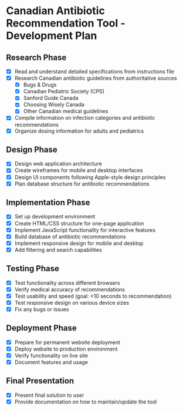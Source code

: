 # Canadian Antibiotic Recommendation Tool - Development Plan

## Research Phase
- [x] Read and understand detailed specifications from instructions file
- [x] Research Canadian antibiotic guidelines from authoritative sources
  - [x] Bugs & Drugs
  - [x] Canadian Pediatric Society (CPS)
  - [x] Sanford Guide Canada
  - [x] Choosing Wisely Canada
  - [x] Other Canadian medical guidelines
- [x] Compile information on infection categories and antibiotic recommendations
- [x] Organize dosing information for adults and pediatrics

## Design Phase
- [x] Design web application architecture
- [x] Create wireframes for mobile and desktop interfaces
- [x] Design UI components following Apple-style design principles
- [x] Plan database structure for antibiotic recommendations

## Implementation Phase
- [x] Set up development environment
- [x] Create HTML/CSS structure for one-page application
- [x] Implement JavaScript functionality for interactive features
- [x] Build database of antibiotic recommendations
- [x] Implement responsive design for mobile and desktop
- [x] Add filtering and search capabilities

## Testing Phase
- [x] Test functionality across different browsers
- [x] Verify medical accuracy of recommendations
- [x] Test usability and speed (goal: <10 seconds to recommendation)
- [x] Test responsive design on various device sizes
- [x] Fix any bugs or issues

## Deployment Phase
- [x] Prepare for permanent website deployment
- [x] Deploy website to production environment
- [x] Verify functionality on live site
- [x] Document features and usage

## Final Presentation
- [x] Present final solution to user
- [x] Provide documentation on how to maintain/update the tool
